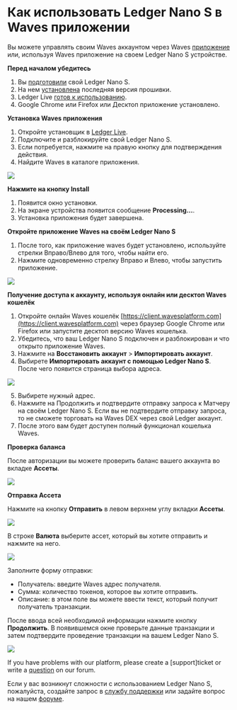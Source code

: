 # **Как использовать Ledger Nano S в Waves приложении**

Вы можете управлять своим Waves аккаунтом через Waves [приложение]((https://wavesplatform.com/product)) или, используя Waves приложение на своем Ledger Nano S устройстве.

**Перед началом убедитесь**

1. Вы [подготовили](https://support.ledgerwallet.com/hc/en-us/articles/360000613793) свой Ledger Nano S.
2. На нем [установлена](https://support.ledgerwallet.com/hc/en-us/articles/360002731113) последняя версия прошивки.
3. Ledger Live [готов к использованию](https://support.ledgerwallet.com/hc/en-us/articles/360006395233).
4. Google Chrome или Firefox или Десктоп приложение установлено.

**Установка Waves приложения**

1. Откройте установщик в [Ledger Live](https://www.ledger.com/pages/ledger-live).
2. Подключите и разблокируйте свой Ledger Nano S.
3. Если потребуется, нажмите на правую кнопку для подтверждения действия.
4. Найдите Waves в каталоге приложения.

![](/_assets/ledger_nano_01.png)

**Нажмите на кнопку Install**

1. Появится окно установки.
2. На экране устройства появится сообщение **Processing...**.
3. Установка приложения будет завершена.

**Откройте приложение Waves на своём Ledger Nano S**

1. После того, как приложение waves будет установлено, используйте стрелки Вправо/Влево для того, чтобы найти его.
2. Нажмите одновременно стрелку Вправо и Влево, чтобы запустить приложение.

![](/_assets/ledger_nano_02.png)

**Получение доступа к аккаунту, используя онлайн или десктоп Waves кошелёк**

1. Откройте онлайн Waves кошелёк [https://client.wavesplatform.com](https://client.wavesplatform.com) через браузер Google Chrome или Firefox или запустите десктоп версию Waves кошелька.
2. Убедитесь, что ваш  Ledger Nano S подключен и разблокирован и что открыто приложение Waves.
3. Нажмите на **Восстановить аккаунт** > **Импортировать аккаунт**.
4. Выбирете **Импортировать аккаунт с помощью Ledger Nano S**. После чего появится страница выбора адреса.

![](/_assets/ledger_nano_03.png)

5. Выбирете нужный адрес.
6. Нажмите на Продолжить и подтвердите отправку запроса к Матчеру на своём Ledger Nano S. Если вы не подтвердите отправку запроса, то не сможете торговать на Waves DEX через свой Ledger аккаунт.
7. После этого вам будет доступен полный функционал кошелька Waves.

**Проверка баланса**

После авторизации вы можете проверить баланс вашего аккаунта во вкладке **Ассеты**.

![](/_assets/ledger_nano_04.png)

**Отправка Ассета**

Нажмите на кнопку **Отправить** в левом верхнем углу вкладки **Ассеты**.

![](/_assets/ledger_nano_05.png)

В строке **Валюта** выберите ассет, который вы хотите отправить и нажмите на него.

![](/_assets/ledger_nano_06.png)

Заполните форму отправки:

 * Получатель: введите Waves адрес получателя.
 * Сумма: количество токенов, которое вы хотите отправить.
 * Описание: в этом поле вы можете ввести текст, который получит получатель транзакции.

После ввода всей необходимой информации нажмите кнопку **Продолжить**.
В появившемся окне проверьте данные транзакции и затем подтвердите проведение транзакции на вашем Ledger Nano S.

![](/_assets/ledger_nano_07.png)

If you have problems with our platform, please create a [support]ticket or write a [question](https://forum.wavesplatform.com/) on our forum.

Если у вас возникнут сложности с использованием Ledger Nano S, пожалуйста, создайте запрос в [службу поддержки](https://support.wavesplatform.com/) или задайте вопрос на нашем [форуме](https://forum.wavesplatform.com/).
